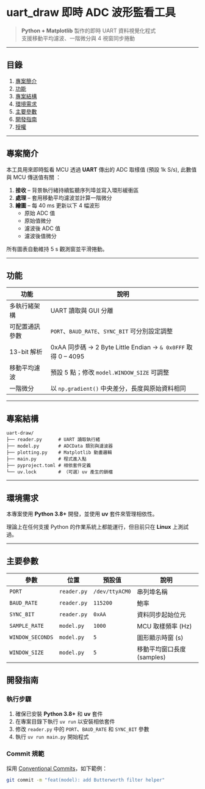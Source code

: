 # uart_draw 即時 ADC 波形監看工具

> **Python + Matplotlib** 製作的即時 UART 資料視覺化程式  
> 支援移動平均濾波、一階微分與 4 視窗同步捲動

---

## 目錄

1. [專案簡介](#專案簡介)
2. [功能](#功能)
3. [專案結構](#專案結構)
4. [環境需求](#環境需求)
5. [主要參數](#主要參數)
6. [開發指南](#開發指南)
7. [授權](#授權)

---

## 專案簡介

本工具用來即時監看 MCU 透過 **UART** 傳出的 ADC 取樣值 (預設 1k S/s), 此數值與 MCU 傳送值有關 ：

1. **接收** – 背景執行緒持續監聽序列埠並寫入環形緩衝區
2. **處理** – 套用移動平均濾波並計算一階微分
3. **繪圖** – 每 40 ms 更新以下 4 幅波形
    * 原始 ADC 值
    * 原始值微分
    * 濾波後 ADC 值
    * 濾波後值微分

所有圖表自動維持 5 s 觀測窗並平滑捲動。

---

## 功能

| 功能        | 說明                                                       |
|-----------|----------------------------------------------------------|
| 多執行緒架構    | UART 讀取與 GUI 分離                                          |
| 可配置通訊參數   | `PORT`、`BAUD_RATE`、`SYNC_BIT` 可分別設定調整                    |
| 13-bit 解析 | 0xAA 同步碼 → 2 Byte Little Endian → `& 0x0FFF` 取得 0 – 4095 |
| 移動平均濾波    | 預設 5 點；修改 `model.WINDOW_SIZE` 可調整                        |
| 一階微分      | 以 `np.gradient()` 中央差分，長度與原始資料相同                         |

---

## 專案結構

```text
uart-draw/
├── reader.py      # UART 讀取執行緒
├── model.py       # ADCData 類別與濾波器
├── plotting.py    # Matplotlib 動畫邏輯
├── main.py        # 程式進入點
├── pyproject.toml # 相依套件定義
└── uv.lock        # （可選）uv 產生的鎖檔
```

---

## 環境需求

本專案使用 **Python 3.8+** 開發，並使用 **uv** 套件來管理相依性。

理論上在任何支援 Python 的作業系統上都能運行，但目前只在 **Linux** 上測試過。

---

## 主要參數

| 參數               | 位置          | 預設值            | 說明                 |
|------------------|-------------|----------------|--------------------|
| `PORT`           | `reader.py` | `/dev/ttyACM0` | 串列埠名稱              |
| `BAUD_RATE`      | `reader.py` | `115200`       | 鮑率                 |
| `SYNC_BIT`       | `reader.py` | `0xAA`         | 資料同步起始位元           |
| `SAMPLE_RATE`    | `model.py`  | `1000`         | MCU 取樣頻率 (Hz)      |
| `WINDOW_SECONDS` | `model.py`  | `5`            | 圖形顯示時窗 (s)         |
| `WINDOW_SIZE`    | `model.py`  | `5`            | 移動平均窗口長度 (samples) |

## 開發指南

### 執行步驟

1. 確保已安裝 **Python 3.8+** 和 **uv** 套件
2. 在專案目錄下執行 `uv run` 以安裝相依套件
3. 修改 `reader.py` 中的 `PORT`、`BAUD_RATE` 和 `SYNC_BIT` 參數
4. 執行 `uv run main.py` 開始程式

### Commit 規範

採用 [Conventional Commits](https://www.conventionalcommits.org/zh-hant/v1.0.0/)，如下範例：

```bash
git commit -m "feat(model): add Butterworth filter helper"
```





